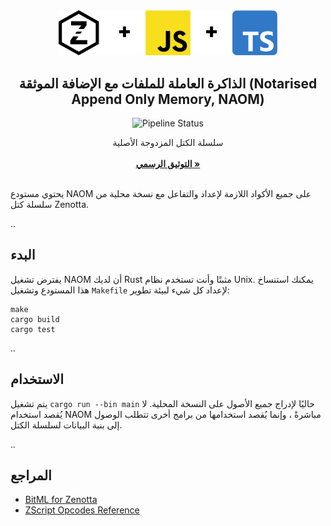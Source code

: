 <div align="center">
  <a>
    <img src="https://github.com/Zenotta/ZenottaJS/blob/develop/assets/hero.svg" alt="Logo" style="width: 350px">
  </a>

  <h2 align="center">الذاكرة العاملة للملفات مع الإضافة الموثقة (Notarised Append Only Memory, NAOM)</h2>

  <div>
  <img src="https://img.shields.io/github/actions/workflow/status/Zenotta/NAOM/rust.yml" alt="Pipeline Status" style="display:inline-block"/>
  </div>

  <p align="center">
    سلسلة الكتل المزدوجة الأصلية
    <br />
    <br />
    <a href="https://zenotta.io"><strong>التوثيق الرسمي »</strong></a>
    <br />
    <br />
  </p>
</div>

يحتوي مستودع NAOM على جميع الأكواد اللازمة لإعداد والتفاعل مع نسخة محلية من سلسلة كتل Zenotta.

..

## البدء

يفترض تشغيل NAOM أن لديك Rust مثبتًا وأنت تستخدم نظام Unix. يمكنك استنساخ هذا المستودع وتشغيل `Makefile` لإعداد كل شيء لبيئة تطوير:

```
make
cargo build
cargo test
```

..

## الاستخدام

يتم تشغيل `cargo run --bin main` حاليًا لإدراج جميع الأصول على النسخة المحلية. لا يُقصد استخدام NAOM مباشرةً ، وإنما يُقصد استخدامها من برامج أخرى تتطلب الوصول إلى بنية البيانات لسلسلة الكتل.

..

## المراجع

- [BitML for Zenotta](https://github.com/Zenotta/NAOM/blob/main/docs/BitML_for_Zenotta.pdf)
- [ZScript Opcodes Reference](https://github.com/Zenotta/NAOM/blob/main/docs/ZScript_Opcodes_Reference.pdf)
